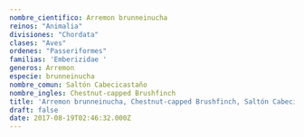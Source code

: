 ```yaml
---
nombre_cientifico: Arremon brunneinucha
reinos: "Animalia"
divisiones: "Chordata"
clases: "Aves"
ordenes: "Passeriformes"
familias: 'Emberizidae '
generos: Arremon
especie: brunneinucha
nombre_comun: Saltón Cabecicastaño
nombre_ingles: Chestnut-capped Brushfinch
title: 'Arremon brunneinucha, Chestnut-capped Brushfinch, Saltón Cabecicastaño'
draft: false
date: 2017-08-19T02:46:32.000Z
---
```


